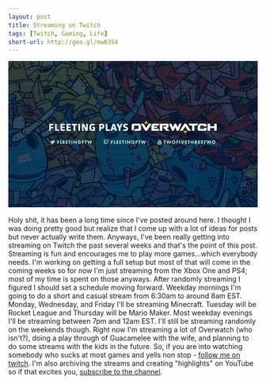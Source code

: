 ```yaml
---
layout: post
title: Streaming on Twitch
tags: [Twitch, Gaming, Life]
short-url: http://goo.gl/mw03S4
---
```


![fleeting plays Overwatch](/images/posts/fleetingplays-overwatch.jpg)

Holy shit, it has been a long time since I've posted around here. I thought I was doing pretty good but realize that I come up with a lot of ideas for posts but never actually write them. Anyways, I've been really getting into streaming on Twitch the past several weeks and that's the point of this post. Streaming is fun and encourages me to play more games...which everybody needs. I'm working on getting a full setup but most of that will come in the coming weeks so for now I'm just streaming from the Xbox One and PS4; most of my time is spent on those anyways. After randomly streaming I figured I should set a schedule moving forward. Weekday mornings I'm going to do a short and casual stream from 6:30am to around 8am EST. Monday, Wednesday, and Friday I'll be streaming Minecraft. Tuesday will be Rocket League and Thursday will be Mario Maker. Most weekday evenings I'll be streaming between 7pm and 12am EST. I'll still be streaming randomly on the weekends though. Right now I'm streaming a lot of Overwatch (who isn't?), doing a play through of Guacamelee with the wife, and planning to do some streams with the kids in the future. So, if you are into watching somebody who sucks at most games and yells non stop - [follow me on twitch](https://www.twitch.tv/fleetingftw/profile). I'm also archiving the streams and creating "highlights" on YouTube so if that excites you, [subscribe to the channel](https://www.youtube.com/c/jamesfleeting).
